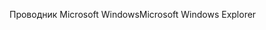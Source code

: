 <span data-ttu-id="c4f92-101">Проводник Microsoft Windows</span><span class="sxs-lookup"><span data-stu-id="c4f92-101">Microsoft Windows Explorer</span></span>